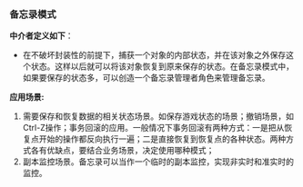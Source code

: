 ###  备忘录模式
**中介者定义如下**：
- 在不破坏封装性的前提下，捕获一个对象的内部状态，并在该对象之外保存这个状态。这样以后就可以将该对象恢复到原来保存的状态。在备忘录模式中，如果要保存的状态多，可以创造一个备忘录管理者角色来管理备忘录。



**应用场景:**

  1. 需要保存和恢复数据的相关状态场景。如保存游戏状态的场景；撤销场景，如Ctrl-Z操作；事务回滚的应用。一般情况下事务回滚有两种方式：一是把从恢复点开始的操作都反向执行一遍；二是直接恢复到恢复点的各种状态。两种方式各有优缺点，要结合业务场景，决定使用哪种模式；
  2. 副本监控场景。备忘录可以当作一个临时的副本监控，实现非实时和准实时的监控。

